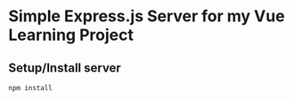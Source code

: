 # Simple Express.js Server for my Vue Learning Project

## Setup/Install server
```
npm install
```
